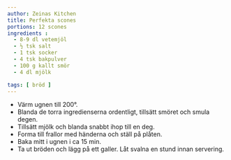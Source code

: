 ```yaml
---
author: Zeinas Kitchen
title: Perfekta scones
portions: 12 scones
ingredients :
  - 8-9 dl vetemjöl
  - ½ tsk salt
  - 1 tsk socker
  - 4 tsk bakpulver
  - 100 g kallt smör
  - 4 dl mjölk

tags: [ bröd ]
---
```

* Värm ugnen till 200°.
* Blanda de torra ingredienserna ordentligt, tillsätt smöret och smula degen.
* Tillsätt mjölk och blanda snabbt ihop till en deg.
* Forma till frallor med händerna och ställ på plåten.
* Baka mitt i ugnen i ca 15 min.
* Ta ut bröden och lägg på ett galler. Låt svalna en stund innan servering.
